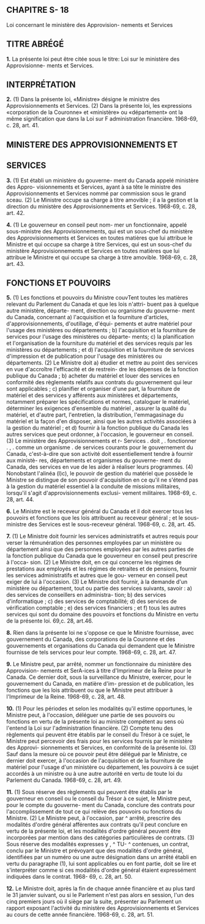 
## CHAPITRE S- 18
Loi concernant le ministère des Approvision-
nements et Services

## TITRE ABRÉGÉ

**1.** La présente loi peut être citée sous le
titre: Loi sur le ministère des Approvisionne-
ments et Services.

## INTERPRÉTATION

**2.** (1) Dans la présente loi, «Ministre»
désigne le ministre des Approvisionnements
et Services.
(2) Dans la présente loi, les expressions
«corporation de la Couronne» et «ministère»
ou «département» ont la même signification
que dans la Loi sur F administration financière.
1968-69, c. 28, art. 41.

## MINISTERE DES APPROVISIONNEMENTS ET

## SERVICES

**3.** (1) Est établi un ministère du gouverne-
ment du Canada appelé ministère des Appro-
visionnements et Services, ayant à sa tête le
ministre des Approvisionnements et Services
nommé par commission sous le grand sceau.
(2) Le Ministre occupe sa charge à titre
amovible ; il a la gestion et la direction du
ministère des Approvisionnements et Services.
1968-69, c. 28, art. 42.

**4.** (1) Le gouverneur en conseil peut nom-
mer un fonctionnaire, appelé sous-ministre
des Approvisionnements, qui est un sous-chef
du ministère des Approvisionnements et
Services en toutes matières que lui attribue le
Ministre et qui occupe sa charge à titre
Services, qui est un sous-chef du ministère
Approvisionnements et Services en toutes
matières que lui attribue le Ministre et qui
occupe sa charge à titre amovible. 1968-69, c.
28, art. 43.

## FONCTIONS ET POUVOIRS

**5.** (1) Les fonctions et pouvoirs du Ministre
couvTent toutes les matières relevant du
Parlement du Canada et que les lois n'attri-
buent pas à quelque autre ministère, départe-
ment, direction ou organisme du gouverne-
ment du Canada, concernant
a) l'acquisition et la fourniture d'articles,
d'approvisionnements, d'outillage, d'équi-
pements et autre matériel pour l'usage des
ministères ou départements ;
b) l'acquisition et la fourniture de services
pour l'usage des ministères ou départe-
ments;
c) la planification et l'organisation de la
fourniture du matériel et des services requis
par les ministères ou départements ; et
d) l'acquisition et la fourniture de services
d'impression et de publication pour l'usage
des ministères ou départements.
(2) Le Ministre doit
a) étudier et mettre au point des services
en vue d'accroître l'efficacité et de restrein-
dre les dépenses de la fonction publique du
Canada ;
b) acheter du matériel et louer des services
en conformité des règlements relatifs aux
contrats du gouvernement qui leur sont
applicables ;
c) planifier et organiser d'une part, la
fourniture de matériel et des services y
afférents aux ministères et départements,
notamment préparer les spécifications et
normes, cataloguer le matériel, déterminer
les exigences d'ensemble du matériel , assurer
la qualité du matériel, et d'autre part,
l'entretien, la distribution, l'emmagasinage
du matériel et la façon d'en disposer, ainsi
que les autres activités associées à la gestion
du matériel ; et
d) fournir à la fonction publique du Canada
les autres services que peut ordonner, à
l'occasion, le gouverneur en conseil.
(3) Le ministère des Approvisionnements et
r- Services . doit , . fonctionner . , . comme un organisme .
de services courants pour le gouvernement du
Canada, c'est-à-dire que son activité doit
essentiellement tendre à fournir aux ministè-
res, départements et organismes du gouverne-
ment du Canada, des services en vue de les
aider à réaliser leurs programmes.
(4) Nonobstant l'alinéa (l)c), le pouvoir de
gestion du matériel que possède le Ministre
se distingue de son pouvoir d'acquisition en
ce qu'il ne s'étend pas à la gestion du matériel
essentiel à la conduite de missions militaires,
lorsqu'il s'agit d'approvisionnements exclusi-
vement militaires. 1968-69, c. 28, art. 44.

**6.** Le Ministre est le receveur général du
Canada et il doit exercer tous les pouvoirs et
fonctions que les lois attribuent au receveur
général ; et le sous-ministre des Services est le
sous-receveur général. 1968-69, c. 28, art. 45.

**7.** (1) Le Ministre doit fournir les services
administratifs et autres requis pour verser la
rémunération des personnes employées par
un ministère ou département ainsi que des
personnes employées par les autres parties de
la fonction publique du Canada que le
gouverneur en conseil peut prescrire à l'occa-
sion.
(2) Le Ministre doit, en ce qui concerne les
régimes de prestations aux employés et les
régimes de retraites et de pensions, fournir les
services administratifs et autres que le gou-
verneur en conseil peut exiger de lui à
l'occasion.
(3) Le Ministre doit fournir, à la demande
d'un ministère ou département, tout ou partie
des services suivants, savoir :
a) des services de conseillers en administra-
tion;
b) des services d'informatique ;
c) des services de comptabilité;
d) des services de vérification comptable ;
e) des services financiers ; et
f) tous les autres services qui sont du
domaine des pouvoirs et fonctions du
Ministre en vertu de la présente loi.
69,c. 28, art.46.

**8.** Rien dans la présente loi ne s'oppose
ce que le Ministre fournisse, avec
gouvernement du Canada, des corporations
de la Couronne et des gouvernements et
organisations du Canada qui demandent que
le Ministre fournisse de tels services pour leur
compte. 1968-69, c. 28, art. 47.

**9.** Le Ministre peut, par arrêté, nommer un
fonctionnaire du ministère des Approvision-
nements et SerA-ices à titre d'Imprimeur de la
Reine pour le Canada. Ce dernier doit, sous
la surveillance du Ministre, exercer, pour le
gouvernement du Canada, en matière d'im-
pression et de publication, les fonctions que
les lois attribuent ou que le Ministre peut
attribuer à l'Imprimeur de la Reine. 1968-69,
c. 28, art. 48.

**10.** (1) Pour les périodes et selon les
modalités qu'il estime opportunes, le Ministre
peut, à l'occasion, déléguer une partie de ses
pouvoirs ou fonctions en vertu de la présente
loi au ministre compétent au sens où l'entend
la Loi sur l'administration financière.
(2) Compte tenu des règlements qui peuvent
être établis par le conseil du Trésor à ce sujet,
le Ministre peut percevoir des frais pour les
services fournis par le ministère des Approvi-
sionnements et Services, en conformité de la
présente loi.
(3) Sauf dans la mesure où ce pouvoir peut
être délégué par le Ministre, ce dernier doit
exercer, à l'occasion de l'acquisition et de la
fourniture de matériel pour l'usage d'un
ministère ou département, les pouvoirs à ce
sujet accordés à un ministre ou à une autre
autorité en vertu de toute loi du Parlement
du Canada. 1968-69, c. 28, art. 49.

**11.** (1) Sous réserve des règlements qui
peuvent être établis par le gouverneur en
conseil ou le conseil du Trésor à ce sujet, le
Ministre peut, pour le compte du gouverne-
ment du Canada, conclure des contrats pour
l'accomplissement de tout ce qui relève des
pouvoirs ou fonctions du Ministre.
(2) Le Ministre peut, à l'occasion, par ^ 
arrêté, prescrire des modalités d'ordre général
afférentes aux contrats qu'il peut conclure en
vertu de la présente loi, et les modalités
d'ordre général peuvent être incorporées par
mention dans des catégories particulières de
contrats.
(3) Sous réserve des modalités expresses y
, ^ TU- ^
contenues, un contrat, conclu par le Ministre
et prévoyant que des modalités d'ordre
général, identifiées par un numéro ou une
autre désignation dans un arrêté établi en
vertu du paragraphe (1), lui sont applicables
ou en font partie, doit se lire et s'interpréter
comme si ces modalités d'ordre général étaient
expressément indiquées dans le contrat. 1968-
69, c. 28, art. 50.

**12.** Le Ministre doit, après la fin de chaque
année financière et au plus tard le 31 janvier
suivant, ou si le Parlement n'est pas alors en
session, l'un des cinq premiers jours où il siège
par la suite, présenter au Parlement un
rapport exposant l'activité du ministère des
Approvisionnements et Services au cours de
cette année financière. 1968-69, c. 28, art. 51.
